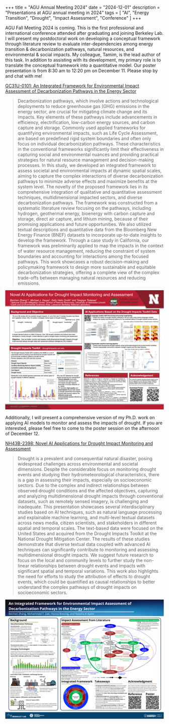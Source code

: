 +++
title = "AGU Annual Meeting 2024"
date = "2024-12-01"
description = "Presentations at AGU annual meeting in 2024"
tags = [
    "AI",
    "Energy Transition",
    "Drought",
    "Impact Assessment",
    "Conference"
]
+++

AGU Fall Meeting 2024 is coming. This is the first professional and international conference attended after graduating and joining Berkeley Lab. I will present my postdoctoral work on developing a conceptual framework through literature review to evaluate inter-dependencies among energy transition & decarbonization pathways, natural resources, and environmental & social impacts. My colleague, Tamim, is the lead author of this task. In addition to assisting with its development, my primary role is to translate the conceptual framework into a quantitative model. Our poster presentation is from 8:30 am to 12:20 pm on December 11. Please stop by and chat with me!

[GC31U-0101: An Integrated Framework for Environmental Impact Assessment of Decarbonization Pathways in the Energy Sector](https://agu.confex.com/agu/agu24/meetingapp.cgi/Paper/1659779)

> Decarbonization pathways, which involve actions and technological deployments to reduce greenhouse gas (GHG) emissions in the energy sector, are crucial for mitigating climate change and its impacts. Key elements of these pathways include advancements in efficiency, electrification, low-carbon energy sources, and carbon capture and storage. Commonly used applied frameworks for quantifying environmental impacts, such as Life Cycle Assessment, are based on predefined rigid system boundaries and often only focus on individual decarbonization pathways. These characteristics in the conventional frameworks significantly limit their effectiveness in capturing social and environmental nuances and providing practical strategies for natural resource management and decision-making processes. In this study, we developed an integrated framework to assess societal and environmental impacts at dynamic spatial scales, aiming to capture the complex interactions of diverse decarbonization pathways to minimize adverse effects and maximize benefits at the system level. The novelty of the proposed framework lies in its comprehensive integration of qualitative and quantitative assessment techniques, multidimensional impacted sectors, and diverse decarbonization pathways. The framework was constructed from a systematic literature review focusing on the pathways, including hydrogen, geothermal energy, bioenergy with carbon capture and storage, direct air capture, and lithium mining, because of their promising applications and future opportunities. We also utilized textual descriptions and quantitative data from the Bloomberg New Energy Finance (BNEF) datasets to incorporate up-to-date insights to develop the framework. Through a case study in California, our framework was preliminarily applied to map the impacts in the context of water resource management, reducing the constraint of system boundaries and accounting for interactions among the focused pathways. This work showcases a robust decision-making and policymaking framework to design more sustainable and equitable decarbonization strategies, offering a complete view of the complex trade-offs between managing natural resources and reducing emissions.

![{AGU2024_Energy_Transition}](/presentations/AGU2024_AI.png)

Additionally, I will present a comprehensive version of my Ph.D. work on applying AI models to monitor and assess the impacts of drought. If you are interested, please feel free to come to the poster session on the afternoon of December 12.

[NH43B-2398: Novel AI Applications for Drought Impact Monitoring and Assessment](https://agu.confex.com/agu/agu24/meetingapp.cgi/Paper/1703715)

> Drought is a prevalent and consequential natural disaster, posing widespread challenges across environmental and societal dimensions. Despite the considerable focus on monitoring drought events and studying their hydrometeorological characteristics, there is a gap in assessing their impacts, especially on socioeconomic sectors. Due to the complex and indirect relationships between observed drought conditions and the affected objectives, capturing and analyzing multidimensional drought impacts through conventional datasets, such as remotely sensed imagery, is challenging and inadequate. This presentation showcases several interdisciplinary studies based on AI techniques, such as natural language processing and explainable machine learning, and multi-level textual datasets across news media, citizen scientists, and stakeholders in different spatial and temporal scales. The text-based data were focused on the United States and acquired from the Drought Impacts Toolkit at the National Drought Mitigation Center. The results of these studies demonstrate that diverse textual data coupled with advanced AI techniques can significantly contribute to monitoring and assessing multidimensional drought impacts. We suggest future research to focus on the local and community levels to further study the non-linear relationships between drought events and impacts with significant spatial and temporal variations. This work also highlights the need for efforts to study the attribution of effects to drought events, which could be quantified as causal relationships to better understand the complex pathways of drought impacts on socioeconomic sectors.

![{AGU2024_Energy_Transition}](/presentations/AGU2024_Energy_Transition.png)
